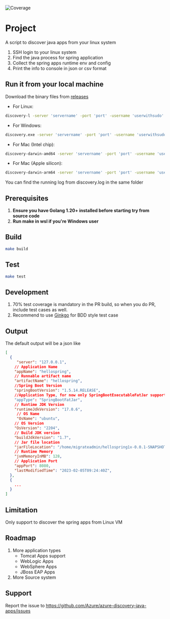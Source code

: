 ![Coverage](https://github.com/Azure/discover-java-apps/blob/badge/badge.svg?branch=badge)

# Project
A script to discover java apps from your linux system
1. SSH login to your linux system 
2. Find the java process for spring application 
3. Collect the spring apps runtime env and config 
4. Print the info to console in json or csv format

## Run it from your local machine
Download the binary files from [releases](https://github.com/Azure/azure-discovery-java-apps/releases)
- For Linux:
```bash
discovery-l -server 'servername' -port 'port' -username 'userwithsudo' -password 'password'
```
- For Windows:
```bash
discovery.exe -server 'servername' -port 'port' -username 'userwithsudo' -password 'password'
```
- For Mac (Intel chip):
```bash
discovery-darwin-amd64 -server 'servername' -port 'port' -username 'userwithsudo' -password 'password'
```
- For Mac (Apple silicon):
```bash
discovery-darwin-arm64 -server 'servername' -port 'port' -username 'userwithsudo' -password 'password'
```
<p>You can find the running log from discovery.log in the same folder

## Prerequisites

1. __Ensure you have Golang 1.20+ installed before starting try from source code__
2. __Run make in wsl if you're Windows user__

## Build

```bash
make build
```

## Test
```bash
make test
```

## Development
1. 70% test coverage is mandatory in the PR build, so when you do PR, include test cases as well.
2. Recommend to use [Ginkgo](https://onsi.github.io/ginkgo/) for BDD style test case

## Output
The default output will be a json like 
```json
[
  {
     "server": "127.0.0.1",
    // Application Name
    "appName": "hellospring",
    // Runnable artifact name
    "artifactName": "hellospring",
    //Spring Boot Version
    "springBootVersion": "1.5.14.RELEASE",
    //Application Type, for now only SpringBootExecutableFatJar supported, refer the definition from https://docs.spring.io/spring-boot/docs/current/reference/html/executable-jar.html
    "appType": "SpringBootFatJar",
    // Runtime JDK Version
    "runtimeJdkVersion": "17.0.6",
     // OS Name
     "OsName": "ubuntu",
    // OS Version
    "OsVersion": "2204",
    // Build JDK version
    "buildJdkVersion": "1.7",
    // Jar file location
    "jarFileLocation": "/home/migrateadmin/hellospring1x-0.0.1-SNAPSHOT.jar",
    // Runtime Memory
    "jvmMemoryInMB": 128,
    // Application Port
    "appPort": 8080,
    "lastModifiedTime": "2023-02-05T09:24:40Z",
  },
  {
    ...
  }
]
```

## Limitation
Only support to discover the spring apps from Linux VM

## Roadmap
1. More application types
   - Tomcat Apps support
   - WebLogic Apps
   - WebSphere Apps
   - JBoss EAP Apps
2. More Source system

## Support
Report the issue to https://github.com/Azure/azure-discovery-java-apps/issues
